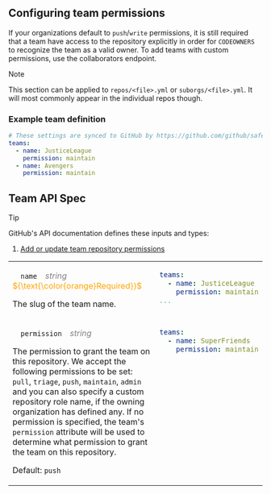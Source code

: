 ## Configuring team permissions

If your organizations default to `push`/`write` permissions, it is still required that a team have access to the repository explicitly in order for `CODEOWNERS` to recognize the team as a valid owner. To add teams with custom permissions, use the collaborators endpoint.

>[!NOTE]
>This section can be applied to `repos/<file>.yml` or `suborgs/<file>.yml`. It will most commonly appear in the individual repos though.

### Example team definition

```yaml
# These settings are synced to GitHub by https://github.com/github/safe-settings
teams:
  - name: JusticeLeague
    permission: maintain
  - name: Avengers
    permission: maintain
```

## Team API Spec

>[!TIP]
>GitHub's API documentation defines these inputs and types:
>1. [Add or update team repository permissions](https://docs.github.com/en/rest/teams/teams?apiVersion=2022-11-28#add-or-update-team-repository-permissions)

<table>
<tr><td>
<p>&emsp;<code>name</code><span style="color:gray;">&emsp;<i>string</i>&emsp;</span><span style="color:orange;">${\text{\color{orange}Required}}$</span></p>
<p>The slug of the team name.</p>
</td><td style="vertical-align:top">

```yaml
teams:
  - name: JusticeLeague
    permission: maintain
...
```

</td></tr>
<tr><td>
<p>&emsp;<code>permission</code><span style="color:gray;">&emsp;<i>string</i>&emsp;</span></p>
<p>The permission to grant the team on this repository. We accept the following permissions to be set: <code>pull</code>, <code>triage</code>, <code>push</code>, <code>maintain</code>, <code>admin</code> and you can also specify a custom repository role name, if the owning organization has defined any. If no permission is specified, the team's <code>permission</code> attribute will be used to determine what permission to grant the team on this repository.</p>
<p>Default: <code>push</code></p>
</td><td style="vertical-align:top">

```yaml
teams:
  - name: SuperFriends
    permission: maintain
```

</td></tr>
</table>
